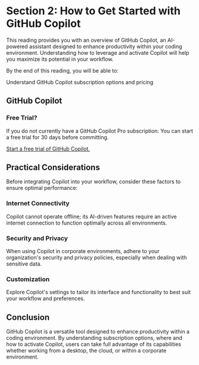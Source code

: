 # Section 2: How to Get Started with GitHub Copilot

This reading provides you with an overview of GitHub Copilot, an AI-powered assistant designed to enhance productivity within your coding environment. Understanding how to leverage and activate Copilot will help you maximize its potential in your workflow.

By the end of this reading, you will be able to:

Understand GitHub Copilot subscription options and pricing

## GitHub Copilot

### Free Trial?

If you do not currently have a GitHub Copilot Pro subscription: You can start a free trial for 30 days before committing.

[Start a free trial of GitHub Copilot.](https://docs.github.com/en/copilot/managing-copilot/managing-copilot-as-an-individual-subscriber/about-github-copilot-free)

## Practical Considerations

Before integrating Copilot into your workflow, consider these factors to ensure optimal performance:

### Internet Connectivity

Copilot cannot operate offline; its AI-driven features require an active internet connection to function optimally across all environments.

### Security and Privacy

When using Copilot in corporate environments, adhere to your organization's security and privacy policies, especially when dealing with sensitive data.

### Customization

Explore Copilot's settings to tailor its interface and functionality to best suit your workflow and preferences.

## Conclusion

GitHub Copilot is a versatile tool designed to enhance productivity within a coding environment. By understanding subscription options, where and how to activate Copilot, users can take full advantage of its capabilities whether working from a desktop, the cloud, or within a corporate environment.
